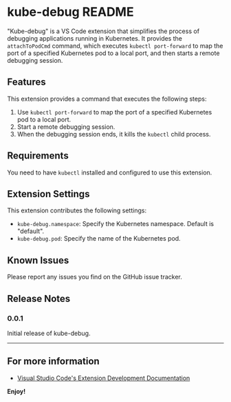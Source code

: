 # kube-debug README

"Kube-debug" is a VS Code extension that simplifies the process of debugging applications running in Kubernetes. It provides the `attachToPodCmd` command, which executes `kubectl port-forward` to map the port of a specified Kubernetes pod to a local port, and then starts a remote debugging session.

## Features

This extension provides a command that executes the following steps:

1. Use `kubectl port-forward` to map the port of a specified Kubernetes pod to a local port.
2. Start a remote debugging session.
3. When the debugging session ends, it kills the `kubectl` child process.


## Requirements

You need to have `kubectl` installed and configured to use this extension.

## Extension Settings

This extension contributes the following settings:

* `kube-debug.namespace`: Specify the Kubernetes namespace. Default is "default".
* `kube-debug.pod`: Specify the name of the Kubernetes pod.

## Known Issues

Please report any issues you find on the GitHub issue tracker.

## Release Notes

### 0.0.1

Initial release of kube-debug.

---

## For more information

* [Visual Studio Code's Extension Development Documentation](https://code.visualstudio.com/api)

**Enjoy!**
